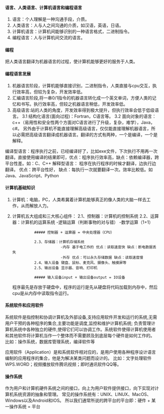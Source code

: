 #### 语言、人类语言、计算机语言和编程语言

1. 语言：个人理解是一种沟通手段，介质。
2. 人类语言：人与人之间沟通的介质，如汉语，英语，日语。
3. 计算机语言：计算机间能够识别的一种语言格式，二进制指令。
4. 编程语言：人与计算机间交流的语言。

#### 编程

把人类语言翻译为机器语言的过程，使计算机能够更好的服务于人类。

#### 编程语言发展

1. 机器语言阶段，计算机能够直接识别，二进制指令，人类直接与cpu交互，执行效率高，但较为复杂，开发效率低。
2. 汇编语言阶段,将一串0/1指令的机器语言转化成一个英文单词，方便人类的记忆和书写。执行效率高，但较之机器语言稍低，开发效率低。
3. 高级语言:站的人类的角度，开发效率得到极大提升，但执行效率会低于低级语言。
3.1 结构化语言(面向过程)：Fortran，C语言等。
3.2 面向对象的语言：c++（易用性和安全性两个方面对C语言进行了升级，复杂，难学），Java，c#。
另外由于计算机不能直接理解高级语言，仅仅能直接理解机器语言，所以必需把高级语言翻译成机器语言。翻译的方式有两种，一个是编译，一个是解释。

编译型语言：程序执行之前，已经编译好了，比如exe文件，下次执行不用再一次翻译。直接使用编译的结果即可，优点：程序执行效率高，缺点：依赖编译器，跨平台性差。如：C、C++
解释型语言： 程序在执行程序的时候才翻译，边执行边翻译。	                                       优点：跨平台性好，    缺点：每执行一次就要翻译一次。效率比較低。如Java、JavaScript、Python


#### 计算机基础知识

1. 计算机：电脑，PC，人类希冀着计算机能够真正的像人类的大脑一样去工作，从而解放人力。
2. 计算机五大组成和三大核心组件：
                 2.1、控制器：计算机的控制系统
                 2.2、运算器：计算机的运算系统
                            -逻辑运算（判断事物的对与错）
                            -数学运算（1+1）

                 ##### 控制器 + 运算器 = 中央处理器（CPU）

                 2.3、存储器：计算机存储系统
                             -内存 基于电工作的 优点：读取速度快 缺点：断电数据丢失
                             -外存 优点：可以永久存储数据 缺点：读取速度慢
                 2.4、输入设备 键盘、鼠标、麦克风、摄像头、触摸屏等
                 2.5、输出设备 显示器、音响、打印机

                 ##### 输入设备input + 输出设备output = IO设备

   程序最先是存放于硬盘中，程序的运行是先从硬盘将代码加载到内存中，然后cpu是从内存中读取指令运行。

#### 系统软件和应用软件

系统软件是指控制和协调计算机及外部设备,支持应用软件开发和运行的系统,无需用户干预的各种程序的集合,主要功能是调度,监控和维护计算机系统;
负责管理计算机系统中各种独立的硬件,使得它们可以协调工作。系统软件使得计算机使用者和其他软件将计算机当作一个整体而不需要顾及到底层每个硬件是如何工作的。
比如：操作系统，数据库管理系统，编译软件等

应用软件（Application）是和系统软件相对应的，是用户使用各种程序设计语言编制的应用程序的集合，他是为解决某类问题而设计的。
比如：文字处理软件WPS.WORD；视频播放软件腾讯视频；即时通讯软件QQ等。

#### 操作系统

作为用户和计算机硬件系统之间的接口，向上为用户软件提供接口，向下实现对计算机系统资源的抽象和管理。
常见的操作系统有：UNIX、LINUX、MacOS、Windows以及Android和IOS。
所以我们通常所说的跨平台的平台即：硬件 + 某一操作系统 = 平台
